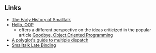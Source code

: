 ## Links

- [The Early History of Smalltalk](http://worrydream.com/EarlyHistoryOfSmalltalk/)
- [Hello, OOP](https://robotlolita.me/diary/2018/12/hello-oop/)
  - offers a different perspective on the ideas criticized in the popular article [Goodbye, Object Oriented Programming](https://cscalfani.medium.com/goodbye-object-oriented-programming-a59cda4c0e53)
- [A polyglot's guide to multiple dispatch](https://eli.thegreenplace.net/2016/a-polyglots-guide-to-multiple-dispatch/#:~:text=The%20decision%20which%20function%20to,runtime%20types%20of%20multiple%20objects.)
- [Smalltalk Late Binding](https://wiki.c2.com/?SmalltalkLateBinding)
